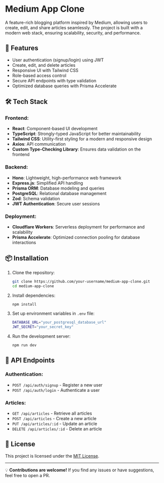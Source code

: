 # Medium App Clone

A feature-rich blogging platform inspired by Medium, allowing users to create, edit, and share articles seamlessly. The project is built with a modern web stack, ensuring scalability, security, and performance.

## 🚀 Features
- User authentication (signup/login) using JWT
- Create, edit, and delete articles
- Responsive UI with Tailwind CSS
- Role-based access control
- Secure API endpoints with type validation
- Optimized database queries with Prisma Accelerate

## 🛠 Tech Stack
### Frontend:
- **React**: Component-based UI development
- **TypeScript**: Strongly-typed JavaScript for better maintainability
- **Tailwind CSS**: Utility-first styling for a modern and responsive design
- **Axios**: API communication
- **Custom Type-Checking Library**: Ensures data validation on the frontend

### Backend:
- **Hono**: Lightweight, high-performance web framework
- **Express.js**: Simplified API handling
- **Prisma ORM**: Database modeling and queries
- **PostgreSQL**: Relational database management
- **Zod**: Schema validation
- **JWT Authentication**: Secure user sessions

### Deployment:
- **Cloudflare Workers**: Serverless deployment for performance and scalability
- **Prisma Accelerate**: Optimized connection pooling for database interactions

## 📦 Installation

1. Clone the repository:
   ```sh
   git clone https://github.com/your-username/medium-app-clone.git
   cd medium-app-clone
   ```
2. Install dependencies:
   ```sh
   npm install
   ```
3. Set up environment variables in `.env` file:
   ```sh
   DATABASE_URL="your_postgresql_database_url"
   JWT_SECRET="your_secret_key"
   ```
4. Run the development server:
   ```sh
   npm run dev
   ```

## 📜 API Endpoints
### Authentication:
- `POST /api/auth/signup` - Register a new user
- `POST /api/auth/login` - Authenticate a user

### Articles:
- `GET /api/articles` - Retrieve all articles
- `POST /api/articles` - Create a new article
- `PUT /api/articles/:id` - Update an article
- `DELETE /api/articles/:id` - Delete an article

## 📖 License
This project is licensed under the [MIT License](LICENSE).

---

💡 **Contributions are welcome!** If you find any issues or have suggestions, feel free to open a PR.
